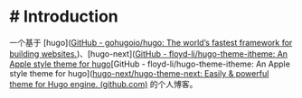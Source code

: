 # # Introduction

一个基于 [hugo]([GitHub - gohugoio/hugo: The world’s fastest framework for building websites.](https://github.com/gohugoio/hugo))、[hugo-next]([GitHub - floyd-li/hugo-theme-itheme: An Apple style theme for hugo](https://github.com/floyd-li/hugo-theme-itheme)[GitHub - floyd-li/hugo-theme-itheme: An Apple style theme for hugo]([hugo-next/hugo-theme-next: Easily & powerful theme for Hugo engine. (github.com)](https://github.com/hugo-next/hugo-theme-next) 的个人博客。
